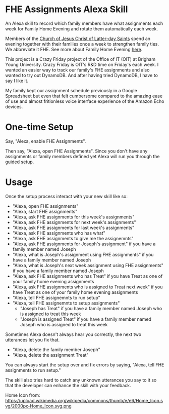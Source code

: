 # FHE Assignments Alexa Skill
An Alexa skill to record which family members have what assignments each week for Family Home Evening and rotate them automatically each week.

Members of the [Church of Jesus Christ of Latter-day Saints](https://www.mormon.org/) spend an evening together with their families once a week to strengthen family ties. We abbreviate it FHE. See more about Family Home Evening [here](https://www.lds.org/topics/family-home-evening/purpose?lang=eng&old=true).

This project is a Crazy Friday project of the Office of IT (OIT) at Brigham Young University. Crazy Friday is OIT's R&D time on Friday's each week. I wanted an easier way to track our family's FHE assignments and also wanted to try out DynamoDB. And after having tried DynamoDB, I have to say I like it.

My family kept our assignment schedule previously in a Google Spreadsheet but even that felt cumbersome compared to the amazing ease of use and almost fritionless voice interface experience of the Amazon Echo devices. 

# One-time Setup
Say, "Alexa, enable FHE Assignments".

Then say, "Alexa, open FHE Assignments".  Since you don't have any assignments or family members defined yet Alexa will run you through the guided setup.

# Usage
Once the setup process interact with your new skill like so:
* "Alexa, open FHE assignments" 
* "Alexa, start FHE assignments" 
* "Alexa, ask FHE assignments for this week's assignments" 
* "Alexa, ask FHE assignments for next week's assignments" 
* "Alexa, ask FHE assignments for last week's assignments" 
* "Alexa, ask FHE assignments who has what" 
* "Alexa, ask FHE assignments to give me the assignemnts" 
* "Alexa, ask FHE assignments for Joseph's assignment" if you have a family member named Joseph 
* "Alexa, what is Joseph's assignment using FHE assignments" if you have a family member named Joseph 
* "Alexa, what is Joseph's next week assignment using FHE assignments" if you have a family member named Joseph 
* "Alexa, ask FHE assignments who has Treat" if you have Treat as one of your family home evening assignments
* "Alexa, ask FHE assignments who is assigned to Treat next week" if you have Treat as one of your family home evening assignments
* "Alexa, tell FHE assignemnts to run setup"
* "Alexa, tell FHE assignemnts to setup assignments"
  * "Joseph has Treat" if you have a family member named Joseph who is assigned to treat this week
  * "Joseph is assigned Treat" if you have a family member named Joseph who is assigned to treat this week

Sometimes Alexa doesn't always hear you correctly, the next two utterances let you fix that.
* "Alexa, delete the family member Joseph" 
* "Alexa, delete the assignment Treat" 

You can always start the setup over and fix errors by saying, "Alexa, tell FHE assignments to run setup."

The skill also tries hard to catch any unknown utterances you say to it so that the developer can enhance the skill with your feedback.

Home Icon from: https://upload.wikimedia.org/wikipedia/commons/thumb/e/e6/Home_Icon.svg/2000px-Home_Icon.svg.png

